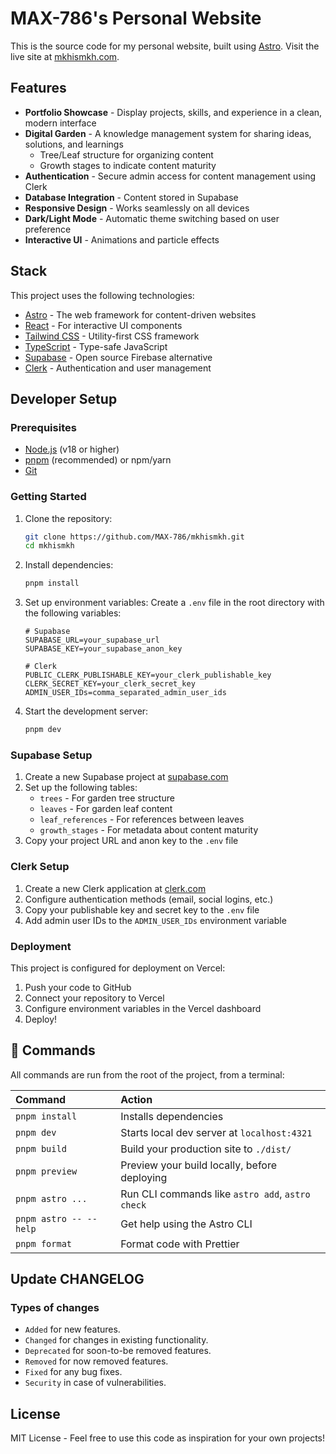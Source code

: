 # MAX-786's Personal Website

This is the source code for my personal website, built using [Astro](https://astro.build/). Visit the live site at [mkhismkh.com](https://mkhismkh.com).

## Features

- **Portfolio Showcase** - Display projects, skills, and experience in a clean, modern interface
- **Digital Garden** - A knowledge management system for sharing ideas, solutions, and learnings
  - Tree/Leaf structure for organizing content
  - Growth stages to indicate content maturity
- **Authentication** - Secure admin access for content management using Clerk
- **Database Integration** - Content stored in Supabase
- **Responsive Design** - Works seamlessly on all devices
- **Dark/Light Mode** - Automatic theme switching based on user preference
- **Interactive UI** - Animations and particle effects

## Stack

This project uses the following technologies:

- [Astro](https://astro.build/) - The web framework for content-driven websites
- [React](https://react.dev/) - For interactive UI components
- [Tailwind CSS](https://tailwindcss.com/) - Utility-first CSS framework
- [TypeScript](https://www.typescriptlang.org/) - Type-safe JavaScript
- [Supabase](https://supabase.com/) - Open source Firebase alternative
- [Clerk](https://clerk.com/) - Authentication and user management

## Developer Setup

### Prerequisites

- [Node.js](https://nodejs.org/) (v18 or higher)
- [pnpm](https://pnpm.io/) (recommended) or npm/yarn
- [Git](https://git-scm.com/)

### Getting Started

1. Clone the repository:

   ```bash
   git clone https://github.com/MAX-786/mkhismkh.git
   cd mkhismkh
   ```

2. Install dependencies:

   ```bash
   pnpm install
   ```

3. Set up environment variables:
   Create a `.env` file in the root directory with the following variables:

   ```
   # Supabase
   SUPABASE_URL=your_supabase_url
   SUPABASE_KEY=your_supabase_anon_key

   # Clerk
   PUBLIC_CLERK_PUBLISHABLE_KEY=your_clerk_publishable_key
   CLERK_SECRET_KEY=your_clerk_secret_key
   ADMIN_USER_IDs=comma_separated_admin_user_ids
   ```

4. Start the development server:
   ```bash
   pnpm dev
   ```

### Supabase Setup

1. Create a new Supabase project at [supabase.com](https://supabase.com)
2. Set up the following tables:
   - `trees` - For garden tree structure
   - `leaves` - For garden leaf content
   - `leaf_references` - For references between leaves
   - `growth_stages` - For metadata about content maturity
3. Copy your project URL and anon key to the `.env` file

### Clerk Setup

1. Create a new Clerk application at [clerk.com](https://clerk.com)
2. Configure authentication methods (email, social logins, etc.)
3. Copy your publishable key and secret key to the `.env` file
4. Add admin user IDs to the `ADMIN_USER_IDs` environment variable

### Deployment

This project is configured for deployment on Vercel:

1. Push your code to GitHub
2. Connect your repository to Vercel
3. Configure environment variables in the Vercel dashboard
4. Deploy!

## 🧞 Commands

All commands are run from the root of the project, from a terminal:

| Command                | Action                                           |
| :--------------------- | :----------------------------------------------- |
| `pnpm install`         | Installs dependencies                            |
| `pnpm dev`             | Starts local dev server at `localhost:4321`      |
| `pnpm build`           | Build your production site to `./dist/`          |
| `pnpm preview`         | Preview your build locally, before deploying     |
| `pnpm astro ...`       | Run CLI commands like `astro add`, `astro check` |
| `pnpm astro -- --help` | Get help using the Astro CLI                     |
| `pnpm format`          | Format code with Prettier                        |

## Update CHANGELOG

### Types of changes

- `Added` for new features.
- `Changed` for changes in existing functionality.
- `Deprecated` for soon-to-be removed features.
- `Removed` for now removed features.
- `Fixed` for any bug fixes.
- `Security` in case of vulnerabilities.

## License

MIT License - Feel free to use this code as inspiration for your own projects!
